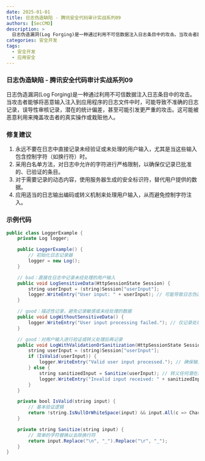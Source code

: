 ```yaml
---
date: 2025-01-01
title: 日志伪造缺陷 - 腾讯安全代码审计实战系列09
authors: [SecCMD]
description: >
  日志伪造漏洞(Log Forging)是一种通过利用不可信数据注入日志条目中的攻击。当攻击者能够将恶意输入注入到应用程序的日志文件中时，可能导致不准确的日志记录，误导性审核记录，潜在的统计偏差，甚至可能引发更严重的攻击。这可能被恶意利用来掩盖攻击者的真实操作或栽赃他人。
categories: 安全开发
tags:
  - 安全开发
  - 应用安全
---
```


### 日志伪造缺陷 - 腾讯安全代码审计实战系列09

日志伪造漏洞(Log Forging)是一种通过利用不可信数据注入日志条目中的攻击。当攻击者能够将恶意输入注入到应用程序的日志文件中时，可能导致不准确的日志记录，误导性审核记录，潜在的统计偏差，甚至可能引发更严重的攻击。这可能被恶意利用来掩盖攻击者的真实操作或栽赃他人。

### 修复建议

1. 永远不要在日志中直接记录未经验证或未处理的用户输入，尤其是当这些输入包含控制字符（如换行符）时。 
2. 采用白名单方法，对日志中允许的字符进行严格限制，以确保仅记录已批准的、已验证的条目。 
3. 对于需要记录的动态内容，使用服务器生成的安全标识符，替代用户提供的数据。 
4. 应用适当的日志输出编码或转义机制来处理用户输入，从而避免控制字符注入。

### 示例代码

```java
public class LoggerExample {
    private Log logger;

    public LoggerExample() {
        // 初始化日志记录器
        logger = new Log();
    }

    // bad：直接在日志中记录未经处理的用户输入
    public void LogSensitiveData(HttpSessionState Session) {
        string userInput = (string)Session["userInput"];
        logger.WriteEntry("User input: " + userInput); // 可能导致日志伪造
    }

    // good：描述性记录，避免记录敏感或未经处理的数据
    public void LogWithoutSensitiveData() {
        logger.WriteEntry("User input processing failed."); // 仅记录处理状态
    }

    // good：对用户输入进行验证或转义处理后再记录
    public void LogWithValidationOrSanitization(HttpSessionState Session) {
        string userInput = (string)Session["userInput"];
        if (IsValid(userInput)) {
            logger.WriteEntry("Valid user input processed."); // 确保输入已经通过验证
        } else {
            string sanitizedInput = Sanitize(userInput); // 转义任何潜在危险的字符
            logger.WriteEntry("Invalid input received: " + sanitizedInput); // 记录脱敏后的输入
        }
    }

    private bool IsValid(string input) {
        // 基本验证逻辑
        return !string.IsNullOrWhiteSpace(input) && input.All(c => Char.IsLetterOrDigit(c));
    }

    private string Sanitize(string input) {
        // 简单的字符替换以去除换行符
        return input.Replace("\n", "_").Replace("\r", "_");
    }
}
```